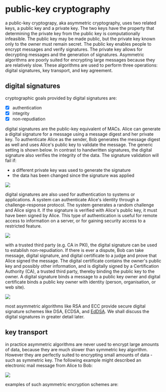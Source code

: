 # public-key cryptography

a public-key cryptograpy, aka asymmetric cryptography, uses two related keys, a public key and a private key. The two keys have the property that determining the private key from the public key is computationally infeasible. The public key may be made public, but the private key known only to the owner must remain secret. The public key enables people to encrypt messages and verify signatures. The private key allows for decrypting messages and the generation of signatures. Asymmetric algorithms are poorly suited for encrypting large messages because they are relatively slow. These algorithms are used to perform three operations: digital signatures, key transport, and key agreement.

## digital signatures
cryptographic goals provided by digital signatures are:
 - [x] authentication
 - [x] integrity
 - [x] non-repudiation

digital signatures are the public-key equivalent of MACs. Alice can generate a digital signature for a message using a message digest and her private key. To authenticate Alice as the sender, Bob generates the message digest as well and uses Alice's public key to validate the message. The generic setting is shown below. In contrast to handwritten signatures, the digital signature also verifies the integrity of the data. The signature validation will fail if:
- a different private key was used to generate the signature
- the data has been changed since the signature was applied

![](https://fadasr.github.io/images/dig-sig.png)

digital signatures are also used for authentication to systems or applications. A system can authenticate Alice's identity through a challenge-response protocol. The system generates a random challenge and Alice signs it. If the signature is verified with Alice's public key, it must have been signed by Alice. This type of authentication is useful for remote access to information on a server, or for gaining security access to a restricted feature.

![](https://fadasr.github.io/images/dig-sig-auth.png)

with a trusted third party (e.g. CA in PKI), the digital signature can be used to establish non-repudiation. If there is ever a dispute, Bob can take message, digital signature, and digital certificate to a judge and prove that Alice signed the message. The digital certificate contains the owner's public key and possibly other information, and is digitally signed by a Certification Authority (CA), a trusted third party, thereby binding the public key to the owner. A digital signature binds a message to a public key owner and digital certificate binds a public key owner with identity (person, organisation, or web site).

![](https://fadasr.github.io/images/dig-sig-cert.png)

most asymmetric algorithms like RSA and ECC provide secure digital signature schemes like DSA, ECDSA, and [EdDSA](https://tools.ietf.org/html/rfc8032). We shall discuss the digital signatures in greater detail later.

## key transport

in practice asymmetric algorithms are never used to encrypt large amounts of data, because they are much slower than symmetric key algorithm. However they are perfectly suited to encrypting small amounts of data - such as symmetric key. The following example might described an electronic mail message from Alice to Bob:

![](https://fadasr.github.io/images/key-trans.png) 

examples of such asymmetric encryption schemes are: 
<!--stackedit_data:
eyJoaXN0b3J5IjpbNjgyNzI1NjU1LC0xNTQ5MjY5NzA1LDE3Mz
MwMjc5NDQsMTU3MzUzMjEyNCw1MTU3NjMzNzIsOTEzNTgwOTI4
LDgzNzAwNTY5MCwxNDIyNzE4MjE5LC04MzE4MDExMDEsLTEyNj
kyOTQ2MTUsNzczNTU3MTc3LC0zMDMwNTE2MjUsLTkxMDI3NTAy
LC03MDE0NDYyNDksMTA3OTAxMjg3MCwxMTAzNDU0ODYyLDIwNj
M1NzQ4NDYsLTU1MzUxNzI0NywxMDk2Mjk2Nzg2LC05NTU3MzU2
NDBdfQ==
-->